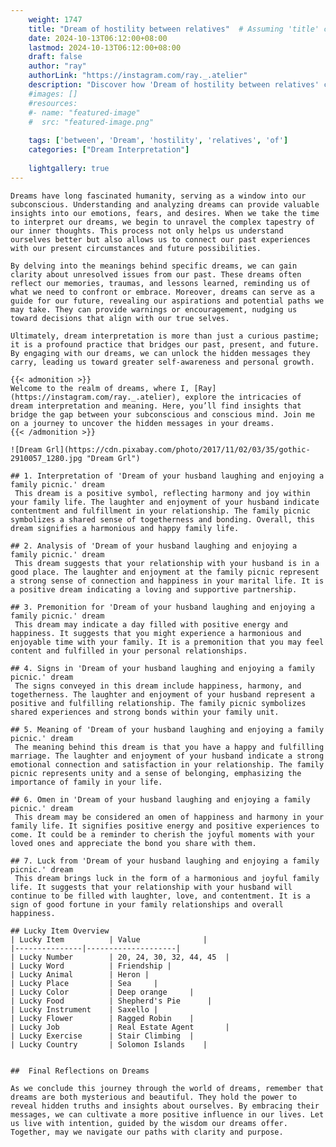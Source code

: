 ```yaml
---
    weight: 1747
    title: "Dream of hostility between relatives"  # Assuming 'title' column exists
    date: 2024-10-13T06:12:00+08:00
    lastmod: 2024-10-13T06:12:00+08:00
    draft: false
    author: "ray"
    authorLink: "https://instagram.com/ray._.atelier"
    description: "Discover how 'Dream of hostility between relatives' can interpret your future and uncover its significant meanings in your life."
    #images: []
    #resources:
    #- name: "featured-image"
    #  src: "featured-image.png"
    
    tags: ['between', 'Dream', 'hostility', 'relatives', 'of']
    categories: ["Dream Interpretation"]
    
    lightgallery: true
---
```

    
    Dreams have long fascinated humanity, serving as a window into our subconscious. Understanding and analyzing dreams can provide valuable insights into our emotions, fears, and desires. When we take the time to interpret our dreams, we begin to unravel the complex tapestry of our inner thoughts. This process not only helps us understand ourselves better but also allows us to connect our past experiences with our present circumstances and future possibilities.
    
    By delving into the meanings behind specific dreams, we can gain clarity about unresolved issues from our past. These dreams often reflect our memories, traumas, and lessons learned, reminding us of what we need to confront or embrace. Moreover, dreams can serve as a guide for our future, revealing our aspirations and potential paths we may take. They can provide warnings or encouragement, nudging us toward decisions that align with our true selves.
    
    Ultimately, dream interpretation is more than just a curious pastime; it is a profound practice that bridges our past, present, and future. By engaging with our dreams, we can unlock the hidden messages they carry, leading us toward greater self-awareness and personal growth.
    
    {{< admonition >}}
    Welcome to the realm of dreams, where I, [Ray](https://instagram.com/ray._.atelier), explore the intricacies of dream interpretation and meaning. Here, you’ll find insights that bridge the gap between your subconscious and conscious mind. Join me on a journey to uncover the hidden messages in your dreams.
    {{< /admonition >}}
    
    ![Dream Grl](https://cdn.pixabay.com/photo/2017/11/02/03/35/gothic-2910057_1280.jpg "Dream Grl")
    
    ## 1. Interpretation of 'Dream of your husband laughing and enjoying a family picnic.' dream
     This dream is a positive symbol, reflecting harmony and joy within your family life. The laughter and enjoyment of your husband indicate contentment and fulfillment in your relationship. The family picnic symbolizes a shared sense of togetherness and bonding. Overall, this dream signifies a harmonious and happy family life.
    
    ## 2. Analysis of 'Dream of your husband laughing and enjoying a family picnic.' dream
     This dream suggests that your relationship with your husband is in a good place. The laughter and enjoyment at the family picnic represent a strong sense of connection and happiness in your marital life. It is a positive dream indicating a loving and supportive partnership.
    
    ## 3. Premonition for 'Dream of your husband laughing and enjoying a family picnic.' dream
     This dream may indicate a day filled with positive energy and happiness. It suggests that you might experience a harmonious and enjoyable time with your family. It is a premonition that you may feel content and fulfilled in your personal relationships.
    
    ## 4. Signs in 'Dream of your husband laughing and enjoying a family picnic.' dream
     The signs conveyed in this dream include happiness, harmony, and togetherness. The laughter and enjoyment of your husband represent a positive and fulfilling relationship. The family picnic symbolizes shared experiences and strong bonds within your family unit.
    
    ## 5. Meaning of 'Dream of your husband laughing and enjoying a family picnic.' dream
     The meaning behind this dream is that you have a happy and fulfilling marriage. The laughter and enjoyment of your husband indicate a strong emotional connection and satisfaction in your relationship. The family picnic represents unity and a sense of belonging, emphasizing the importance of family in your life.
    
    ## 6. Omen in 'Dream of your husband laughing and enjoying a family picnic.' dream
     This dream may be considered an omen of happiness and harmony in your family life. It signifies positive energy and positive experiences to come. It could be a reminder to cherish the joyful moments with your loved ones and appreciate the bond you share with them.
    
    ## 7. Luck from 'Dream of your husband laughing and enjoying a family picnic.' dream
     This dream brings luck in the form of a harmonious and joyful family life. It suggests that your relationship with your husband will continue to be filled with laughter, love, and contentment. It is a sign of good fortune in your family relationships and overall happiness.
    
    ## Lucky Item Overview
    | Lucky Item          | Value              |
    |---------------|--------------------|
    | Lucky Number        | 20, 24, 30, 32, 44, 45  |
    | Lucky Word          | Friendship |
    | Lucky Animal        | Heron |
    | Lucky Place         | Sea     |
    | Lucky Color         | Deep orange     |
    | Lucky Food          | Shepherd's Pie      |
    | Lucky Instrument    | Saxello |
    | Lucky Flower        | Ragged Robin    |
    | Lucky Job           | Real Estate Agent       |
    | Lucky Exercise      | Stair Climbing  |
    | Lucky Country       | Solomon Islands    |
    
    
    ##  Final Reflections on Dreams
    
    As we conclude this journey through the world of dreams, remember that dreams are both mysterious and beautiful. They hold the power to reveal hidden truths and insights about ourselves. By embracing their messages, we can cultivate a more positive influence in our lives. Let us live with intention, guided by the wisdom our dreams offer. Together, may we navigate our paths with clarity and purpose.
    